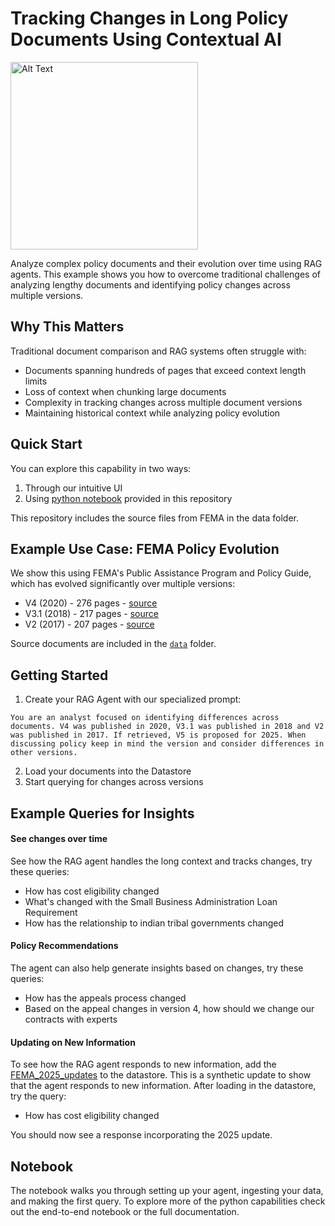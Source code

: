 # Tracking Changes in Long Policy Documents Using Contextual AI

<img src="https://imagedelivery.net/Dr98IMl5gQ9tPkFM5JRcng/3e5f6fbd-9bc6-4aa1-368e-e8bb1d6ca100/Ultra" alt="Alt Text" width="300">

<br>


Analyze complex policy documents and their evolution over time using RAG agents. This example shows you how to overcome traditional challenges of analyzing lengthy documents and identifying policy changes across multiple versions.

## Why This Matters

Traditional document comparison and RAG systems often struggle with:

* Documents spanning hundreds of pages that exceed context length limits  
* Loss of context when chunking large documents  
* Complexity in tracking changes across multiple document versions  
* Maintaining historical context while analyzing policy evolution

## Quick Start

You can explore this capability in two ways:

1. Through our intuitive UI  
2. Using [python notebook](policy-example.ipynb) provided in this repository

This repository includes the source files from FEMA in the data folder.

## Example Use Case: FEMA Policy Evolution 

We show this using FEMA's Public Assistance Program and Policy Guide, which has evolved significantly over multiple versions:

- V4 (2020) - 276 pages - [source](https://www.fema.gov/sites/default/files/documents/fema_pappg-v4-updated-links_policy_6-1-2020.pdf)  
- V3.1 (2018) - 217 pages - [source](https://www.fema.gov/sites/default/files/documents/fema_pappg-v3.1-archived_policy_5-4-2018.pdf) 
- V2 (2017) - 207 pages - [source](https://s3-us-west-2.amazonaws.com/asfpm-library/Digital+Coast/Public_Assistance_Prog_Policy_Guide_FEMA_2017.pdf)

Source documents are included in the [`data`](/data) folder.


## Getting Started

1. Create your RAG Agent with our specialized prompt:

```
You are an analyst focused on identifying differences across documents. V4 was published in 2020, V3.1 was published in 2018 and V2 was published in 2017. If retrieved, V5 is proposed for 2025. When discussing policy keep in mind the version and consider differences in other versions. 
```

2. Load your documents into the Datastore  
3. Start querying for changes across versions

## Example Queries for Insights

#### See changes over time 

See how the RAG agent handles the long context and tracks changes, try these queries:

- How has cost eligibility changed  
- What's changed with the Small Business Administration Loan Requirement   
- How has the relationship to indian tribal governments changed

#### Policy Recommendations

The agent can also help generate insights based on changes, try these queries:

- How has the appeals process changed  
- Based on the appeal changes in version 4, how should we change our contracts with experts

#### Updating on New Information 

To see how the RAG agent responds to new information, add the [FEMA_2025_updates]('FEMA_2025_updates.txt') to the datastore. This is a synthetic update to show that the agent responds to new information. After loading in the datastore, try the query:

- How has cost eligibility changed

You should now see a response incorporating the 2025 update.

## Notebook

The notebook walks you through setting up your agent, ingesting your data, and making the first query. To explore more of the python capabilities check out the end-to-end notebook or the full documentation.  